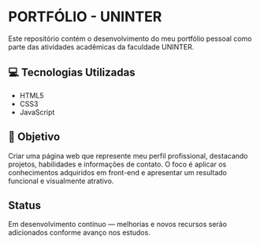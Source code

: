# PORTFÓLIO - UNINTER

Este repositório contém o desenvolvimento do meu portfólio pessoal como parte das atividades acadêmicas da faculdade UNINTER.

## 💻 Tecnologias Utilizadas

- HTML5
- CSS3
- JavaScript

## 📌 Objetivo

Criar uma página web que represente meu perfil profissional, destacando projetos, habilidades e informações de contato. O foco é aplicar os conhecimentos adquiridos em front-end e apresentar um resultado funcional e visualmente atrativo.

##  Status

Em desenvolvimento contínuo — melhorias e novos recursos serão adicionados conforme avanço nos estudos.
